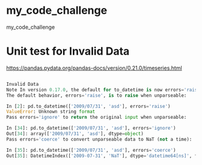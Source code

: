 # my_code_challenge
my_code_challenge


# Unit test for Invalid Data
https://pandas.pydata.org/pandas-docs/version/0.21.0/timeseries.html

```python

Invalid Data
Note In version 0.17.0, the default for to_datetime is now errors='raise', rather than errors='ignore'. This means that invalid parsing will raise rather that return the original input as in previous versions.
The default behavior, errors='raise', is to raise when unparseable:

In [2]: pd.to_datetime(['2009/07/31', 'asd'], errors='raise')
ValueError: Unknown string format
Pass errors='ignore' to return the original input when unparseable:

In [34]: pd.to_datetime(['2009/07/31', 'asd'], errors='ignore')
Out[34]: array(['2009/07/31', 'asd'], dtype=object)
Pass errors='coerce' to convert unparseable data to NaT (not a time):

In [35]: pd.to_datetime(['2009/07/31', 'asd'], errors='coerce')
Out[35]: DatetimeIndex(['2009-07-31', 'NaT'], dtype='datetime64[ns]', freq=None)

```
